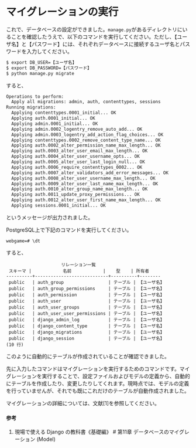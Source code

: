 # マイグレーションの実行

これで、データベースの設定ができました。`manage.py`があるディレクトリにいることを確認したうえで、以下のコマンドを実行してください。ただし、【ユーザ名】と【パスワード】には、それぞれデータベースに接続するユーザ名とパスワードを入力してください。

```bash
$ export DB_USER=【ユーザ名】
$ export DB_PASSWORD=【パスワード】
$ python manage.py migrate
```

すると、

```bash
Operations to perform:
  Apply all migrations: admin, auth, contenttypes, sessions
Running migrations:
  Applying contenttypes.0001_initial... OK
  Applying auth.0001_initial... OK
  Applying admin.0001_initial... OK
  Applying admin.0002_logentry_remove_auto_add... OK
  Applying admin.0003_logentry_add_action_flag_choices... OK
  Applying contenttypes.0002_remove_content_type_name... OK
  Applying auth.0002_alter_permission_name_max_length... OK
  Applying auth.0003_alter_user_email_max_length... OK
  Applying auth.0004_alter_user_username_opts... OK
  Applying auth.0005_alter_user_last_login_null... OK
  Applying auth.0006_require_contenttypes_0002... OK
  Applying auth.0007_alter_validators_add_error_messages... OK
  Applying auth.0008_alter_user_username_max_length... OK
  Applying auth.0009_alter_user_last_name_max_length... OK
  Applying auth.0010_alter_group_name_max_length... OK
  Applying auth.0011_update_proxy_permissions... OK
  Applying auth.0012_alter_user_first_name_max_length... OK
  Applying sessions.0001_initial... OK
```

というメッセージが出力されました。

PostgreSQL上で下記のコマンドを実行してください。

```pgsql
webgame=# \dt
```

すると、

```pgsql
                     リレーション一覧
 スキーマ |            名前            |    型    | 所有者 
----------+----------------------------+----------+--------
 public   | auth_group                 | テーブル | 【ユーザ名】
 public   | auth_group_permissions     | テーブル | 【ユーザ名】
 public   | auth_permission            | テーブル | 【ユーザ名】
 public   | auth_user                  | テーブル | 【ユーザ名】
 public   | auth_user_groups           | テーブル | 【ユーザ名】
 public   | auth_user_user_permissions | テーブル | 【ユーザ名】
 public   | django_admin_log           | テーブル | 【ユーザ名】
 public   | django_content_type        | テーブル | 【ユーザ名】
 public   | django_migrations          | テーブル | 【ユーザ名】
 public   | django_session             | テーブル | 【ユーザ名】
(10 行)
```

このように自動的にテーブルが作成されていることが確認できました。

先に入力したコマンドはマイグレーションを実行するためのコマンドです。マイグレーションを実行することで、設定ファイルおよびモデルの定義から、自動的にテーブルを作成したり、変更したりしてくれます。現時点では、モデルの定義を行っていませんが、それでも既にこれだけのテーブルが自動作成されました。

マイグレーションの詳細については、文献[1]を参照してください。

#### 参考
1. 現場で使える Django の教科書《基礎編》 # 第11章 データベースのマイグレーション (Model)
